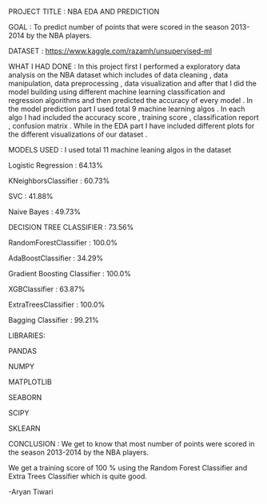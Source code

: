 PROJECT TITLE : NBA EDA AND PREDICTION

GOAL : To predict number of points that were scored in the season 2013-2014 by the NBA players.

DATASET : https://www.kaggle.com/razamh/unsupervised-ml

WHAT I HAD DONE : In this project first I performed a exploratory data analysis on the NBA dataset which includes of data cleaning , data manipulation, data preprocessing , data visualization and after that I did the model building using different machine learning classification and regression algorithms and then predicted the accuracy of every model . In the model prediction part I used total 9 machine learning algos . In each algo I had included the accuracy score , training score , classification report , confusion matrix . While in the EDA part I have included different plots for the different visualizations of our dataset .

MODELS USED : I used total 11 machine leaning algos in the dataset

Logistic Regression : 64.13%

KNeighborsClassifier : 60.73%

SVC : 41.88%

Naive Bayes : 49.73%

DECISION TREE CLASSIFIER : 73.56%

RandomForestClassifier :  100.0%

AdaBoostClassifier : 34.29%

Gradient Boosting Classifier : 100.0%

XGBClassifier : 63.87%

ExtraTreesClassifier : 100.0%

Bagging Classifier : 99.21%


LIBRARIES:

PANDAS

NUMPY

MATPLOTLIB

SEABORN

SCIPY

SKLEARN

CONCLUSION : We get to know that most number of points were scored in the season 2013-2014 by the NBA players.

We get a training score of 100 % using the Random Forest Classifier and Extra Trees Classifier which is quite good.

-Aryan Tiwari














